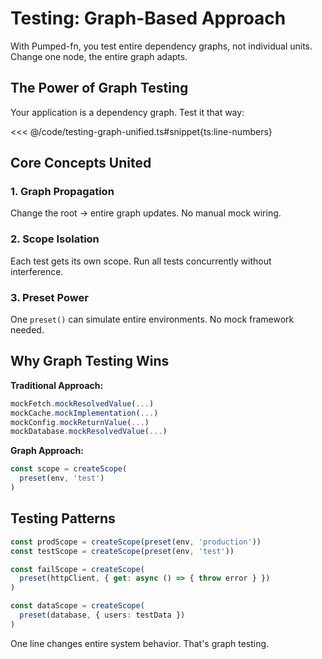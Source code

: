 # Testing: Graph-Based Approach

With Pumped-fn, you test entire dependency graphs, not individual units. Change one node, the entire graph adapts.

## The Power of Graph Testing

Your application is a dependency graph. Test it that way:

<<< @/code/testing-graph-unified.ts#snippet{ts:line-numbers}

## Core Concepts United

### 1. **Graph Propagation**
Change the root → entire graph updates. No manual mock wiring.

### 2. **Scope Isolation**  
Each test gets its own scope. Run all tests concurrently without interference.

### 3. **Preset Power**
One `preset()` can simulate entire environments. No mock framework needed.

## Why Graph Testing Wins

**Traditional Approach:**
```typescript
mockFetch.mockResolvedValue(...)
mockCache.mockImplementation(...)
mockConfig.mockReturnValue(...)
mockDatabase.mockResolvedValue(...)
```

**Graph Approach:**
```typescript
const scope = createScope(
  preset(env, 'test')
)
```

## Testing Patterns

```typescript
const prodScope = createScope(preset(env, 'production'))
const testScope = createScope(preset(env, 'test'))

const failScope = createScope(
  preset(httpClient, { get: async () => { throw error } })
)

const dataScope = createScope(
  preset(database, { users: testData })
)
```

One line changes entire system behavior. That's graph testing.